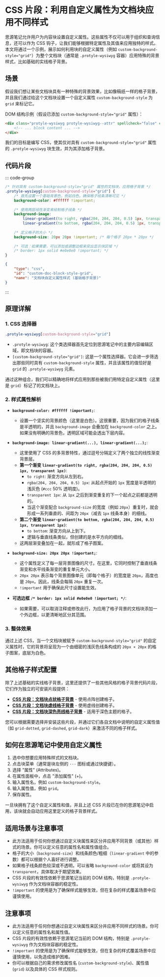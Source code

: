 # CSS 片段：利用自定义属性为文档块应用不同样式

思源笔记允许用户为内容块设置自定义属性。这些属性不仅可以用于组织和查询信息，还可以作为 CSS 钩子，让我们能够根据特定属性及其值来应用独特的样式。本文将通过一个示例，展示如何利用块的自定义属性（例如 `custom-background-style="grid"`）为整个文档块（通常是 `.protyle-wysiwyg` 容器）应用特殊的背景样式，比如基础的实线格子背景。

## 场景

假设我们想让某些文档块具有一种特殊的背景效果，比如像稿纸一样的格子背景，并且我们通过给这个文档块设置一个自定义属性 `custom-background-style` 为 `grid` 来标记它。

DOM 结构示例（假设已添加 `custom-background-style="grid"` 属性）：
```html
<div class="protyle-wysiwyg protyle-wysiwyg--attr" spellcheck="false" contenteditable="true" style="padding: 16px 96px 220px;" data-realwidth="1235" data-doc-type="NodeDocument" data-readonly="false" custom-background-style="grid">
    <!-- ... block content ... -->
</div>
```
我们的目标是编写 CSS，使其仅对具有 `custom-background-style="grid"` 属性的 `.protyle-wysiwyg` 块生效，并为其添加格子背景。

## 代码片段

::: code-group
```css [自定义文档块背景 (基础格子)]
/* 针对具有 custom-background-style="grid" 属性的文档块，应用格子背景 */
.protyle-wysiwyg[custom-background-style="grid"] {
    /* 首先设置一个基础背景色，例如白色，确保格子线条清晰可见 */
    background-color: #ffffff !important; 
    
    /* 使用两层线性渐变来绘制格子线条 */
    background-image:
        linear-gradient(to right, rgba(204, 204, 204, 0.5) 1px, transparent 1px), /* 垂直方向的浅灰色线条 */
        linear-gradient(to bottom, rgba(204, 204, 204, 0.5) 1px, transparent 1px); /* 水平方向的浅灰色线条 */
    
    /* 定义格子的大小 */
    background-size: 20px 20px !important; /* 每个格子 20px * 20px */
    
    /* 可选：如果需要，可以添加或调整边框来突出显示块区域 */
    /* border: 1px solid #e0e0e0 !important; */
}
```
```json [snippet-meta]
{
    "type": "css",
    "id": "custom-doc-block-style-grid",
    "name": "文档块自定义属性样式 (基础格子背景)"
}
```
:::

## 原理详解

### 1. CSS 选择器

```css
.protyle-wysiwyg[custom-background-style="grid"]
```

*   `.protyle-wysiwyg`: 这个类选择器首先定位到思源笔记中的主要内容编辑区域，即文档块的容器。
*   `[custom-background-style="grid"]`: 这是一个属性选择器。它会进一步筛选出那些同时具有 `custom-background-style` 属性，并且该属性的值恰好是 `grid` 的 `.protyle-wysiwyg` 元素。

通过这种组合，我们可以精确地将样式应用到那些被我们用特定自定义属性（这里是 `grid`）标记了的文档块上。

### 2. 样式属性解析

*   **`background-color: #ffffff !important;`**:
    *   设置一个坚实的背景颜色（这里是白色）。这很重要，因为我们的格子线条是半透明的，并且 `background-image` 会叠加在 `background-color` 之上。如果没有明确的背景色，透明区域可能会透出下层内容。

*   **`background-image: linear-gradient(...), linear-gradient(...);`**:
    *   这里使用了 CSS 的多背景特性，通过逗号分隔定义了两个独立的线性渐变背景层。
    *   **第一个渐变 `linear-gradient(to right, rgba(204, 204, 204, 0.5) 1px, transparent 1px)`**:
        *   `to right`: 渐变方向从左到右。
        *   `rgba(204, 204, 204, 0.5) 1px`: 从起点开始的 `1px` 宽度是半透明的浅灰色 (`#ccc` 50% 透明度)。
        *   `transparent 1px`: 从 `1px` 之后到渐变重复的下一个起点之前都是透明的。
        *   当这个渐变配合 `background-size` 的宽度（例如 `20px`）重复时，就会形成一系列垂直的、间距为 `20px`（减去 `1px` 线条本身）的细线。
    *   **第二个渐变 `linear-gradient(to bottom, rgba(204, 204, 204, 0.5) 1px, transparent 1px)`**:
        *   `to bottom`: 渐变方向从上到下。
        *   逻辑与垂直线条类似，但创建的是水平方向的细线。
    *   这两层渐变叠加在一起，就形成了格子图案。

*   **`background-size: 20px 20px !important;`**:
    *   这个属性定义了每一层背景图像的尺寸。在这里，它同时控制了垂直线条渐变和水平线条渐变的重复单元大小。
    *   `20px 20px` 表示每个背景图像单元（即每个格子）的宽度是 `20px`，高度也是 `20px`。因此，线条会每隔 `20px` 重复一次。
    *   `!important` 用于确保此尺寸设置能生效。

*   **可选边框 `/* border: 1px solid #e0e0e0 !important; */`**:
    *   如果需要，可以取消注释或修改此行，为应用了格子背景的文档块添加一个外边框，以更清晰地区分其范围。

### 3. 整体效果

通过上述 CSS，当一个文档块被赋予 `custom-background-style="grid"` 的自定义属性时，它的背景将呈现为一个由细密的浅灰色线条构成的 `20px × 20px` 的格子图案，底层为白色。

## 其他格子样式配置

除了上述基础的实线格子背景，这里还提供了一些其他风格的格子背景代码片段，它们作为独立的可安装片段提供：

*   **[CSS 片段：文档块点状格子背景](./grid-style-dotted.md)** - 使用点阵创建格子。
*   **[CSS 片段：文档块虚线格子背景](./grid-style-dashed.md)** - 使用虚线创建格子。
*   **[CSS 片段：文档块深色亮线格子背景](./grid-style-dark.md)** - 适用于深色主题的格子。

您可以根据需要选择并安装这些片段，并通过它们各自文档中说明的自定义属性值（如 `grid-dotted`, `grid-dashed`, `grid-dark`）来激活不同的格子样式。

## 如何在思源笔记中使用自定义属性

1.  选中你想要应用特殊样式的文档块。
2.  点击块菜单（通常是块左侧的 `···` 图标或通过快捷键）。
3.  选择 "属性" (Attributes)。
4.  在属性面板中，点击 "添加属性" (+)。
5.  输入属性名，例如 `custom-background-style`。
6.  输入属性值，例如 `grid`。
7.  保存属性。

一旦块拥有了这个自定义属性和值，并且上述 CSS 片段已在你的思源笔记中启用，该块就会自动应用这里定义的格子背景样式。

## 适用场景与注意事项

*   此方法适用于任何你想通过自定义块属性来区分并应用不同背景（或其他）样式的场景。你可以定义任意的属性名和属性值组合。
*   格子的大小（`background-size`）和线条颜色/粗细（`linear-gradient` 中的参数）都可以根据个人喜好进行调整。
*   如果格子线条颜色较深或不透明，可以省略 `background-color` 或将其设为 `transparent`，具体取决于期望效果。
*   CSS 片段的有效性依赖于思源笔记当前的 DOM 结构，特别是 `.protyle-wysiwyg` 作为文档块容器的稳定性。
*   `!important` 的使用是为了确保样式能够生效，但在复杂的样式覆盖场景中应谨慎使用。

## 注意事项

*   此方法适用于任何你想通过自定义块属性来区分并应用不同样式的场景。你可以定义任意的属性名和属性值。
*   CSS 片段的有效性依赖于思源笔记当前的 DOM 结构，特别是 `.protyle-wysiwyg` 作为文档块容器的稳定性。
*   `!important` 的使用是为了确保样式能够生效，但在复杂的样式覆盖场景中应谨慎使用，以免造成维护困难。
*   你可以根据自己的需求修改属性名 (`custom-background-style`)、属性值 (`grid`) 以及具体的 CSS 样式规则。 